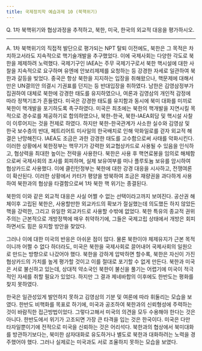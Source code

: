 ```yaml
---
title: 국제정치학 예습과제 10 (북핵위기)
---
```


Q. 1차 북핵위기와 협상과정을 추적하고, 북한, 미국, 한국의 외교적 대응을 평가하시오.

---

A. 1차 북핵위기의 직접적 발단으로 평가되는 NPT 탈퇴 이전에도, 북한은 그 목적은 차치하고서라도 지속적으로 핵기술개발을 추구했었다. 이에 국제사회는 다양한 각도로 북한을 제제하려 노력했다. 국제기구인 IAEA는 주무 국제기구로서 북한 핵시설에 대한 사찰을 지속적으로 요구하며 유엔에 안보리제제를 요청하는 등 강경한 자세로 일관하여 북한과 갈등을 빚었다. 중국은 항상 북한을 지지하는 입장을 취해왔으나, 핵문제에 대해서만은 UN결의안 의결시 기권표를 던지는 등 반대입장을 취하였다. 남한은 김영삼정부가 집권하여 대체로 북한에 강경한 태도를 유지하였으나, 여론과 김영삼의 개인적 감정에 따라 정책기조가 흔들렸다. 미국은 강경한 태도를 유지함과 동시에 북미 대화를 미끼로 북한이 핵개발을 포기하도록 촉구하였다. 미국은 최초에는 북한의 핵개발을 지연시킬 목적으로 경수로를 제공하기로 합의하였으나, 북한-한국, 북한-IAEA회담 및 핵시설 사찰이 이루어지는 것을 전제로 하였다. 하지만 북한-한국관계가 사소한 실수와 김영삼 및 한국 보수층의 반대, 페트리어트 미사일의 한국배치로 인해 악화일로를 걷자 외교적 해결은 난망해진다. IAEA도 조금은 과한 강경한 태도를 고수함으로써 사태를 악화시킨다. 이러한 상황에서 북한정부는 핵무기가 강력한 외교협상카드로 사용될 수 있음을 인식하고, 협상력을 최대한 높이는 전략을 사용한다. 북한은 사용 후 핵연료봉을 임의로 해체함으로써 국제사회의 조사를 회피하며, 실제 보유여부를 떠나 플루토늄 보유를 암시하여 협상카드로 사용했다. 이에 클린턴정부는 북한에 대한 강경 대응을 시사하고, 전쟁여론이 확산된다. 이러한 상황에서 카터가 평양을 방북하여 조금은 재량권을 과다하게 사용하여 북한과의 협상을 타결함으로써 1차 북한 핵 위기는 종결된다.

북한의 이와 같은 외교적 대응은 사실 어쩔 수 없는 선택이라고까지 보여진다. 공산권 해체이후 고립된 북한은, 사용할만한 외교카드의 확보가 절실했는데 의도했든 하지 않았든 핵을 강력한, 그리고 유일한 외교카드로 사용할 수밖에 없었다. 북한 특유의 종교적 권위주의는 근본적으로 개방정책에 매우 취약하기에, 그들은 국제고립 상태에서 개방은 회피하면서도 힘은 유지할 방안을 찾았다.

그러나 이에 대한 미국의 반응은 아쉬운 점이 많다. 물론 북한이야 체제유지가 근본 목적이니까 어쩔 수 없다 하더라도, 미국은 북한을 국제사회로 끌어내어 국제사회의 일원으로 만드는 방향으로 나갔어야 했다. 북한을 강하게 압박하면 할수록, 북한은 자신이 가진 협상카드의 가치를 높게 평가할 것이고 이를 절대로 포기할 수 없게 만든다. 북한과 미국은 서로 불신하고 있는데, 상대적 약소국인 북한이 불신을 풀기는 어렵기에 미국이 적극적인 자세를 취할 필요가 있었다. 하지만 그 결과 제네바합의 이후에도 한반도는 평화를 찾지 못하였다.

한국은 일관성있게 발언하지 못하고 김영삼의 기분 및 여론에 따라 휘둘리는 모습을 보였다. 한반도 비핵화를 목표로 하기에, 미국과 공조하여 북한과의 신뢰형성에 주력하는 것이 바람직한 접근방법이었다. 그렇다고해서 미국의 의견을 모두 수용해야 한다는 것은 아니다. 한반도에서 위기가 고조되면 가장 큰 타격을 입는 것은 한국이다. 미국은 다만 타자일뿐이기에 전적으로 미국을 신뢰하는 것은 어리석다. 북한과의 협상에서 북미대화를 방관하기보다는, 북미한 삼자대화로 유도하거나 별도로 북한과 대화하려는 노력을 경주했어야 했다. 그러나 실제로는 미국과도 서로 조율하지 못하는 모습을 보였다.
